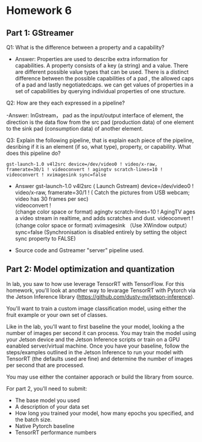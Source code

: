 # Homework 6


## Part 1: GStreamer

Q1: What is the difference between a property and a capability?  

- Answer: Properties are used to describe extra information for capabilities. A property consists of a key (a string) and a value. There are different possible value types that can be used. There is a distinct difference between the possible capabilities of a pad , the allowed caps of a pad and lastly negotiatedcaps. we can get values of properties in a set of capabilities by querying individual properties of one structure.

Q2: How are they each expressed in a pipeline?

-Answer: InGstream， pad as the input/output interface of element, the direction is the data flow from the src pad (production data) of one element to the sink pad (consumption data) of another element.


Q3: Explain the following pipeline, that is explain each piece of the pipeline, desribing if it is an element (if so, what type), property, or capability.  What does this pipeline do?

```
gst-launch-1.0 v4l2src device=/dev/video0 ! video/x-raw, framerate=30/1 ! videoconvert ! agingtv scratch-lines=10 ! videoconvert ! xvimagesink sync=false
```

- Answer
gst-launch-1.0 v4l2src 
( Launch Gstream) 
device=/dev/video0 !  video/x-raw, framerate=30/1 ! 
( Catch the pictures from USB webcam; video has 30 frames per sec)  
videoconvert !  
(change color space or format) 
agingtv  scratch-lines=10 ! 
AgingTV ages a video stream in realtime, and adds scratches and dust.
videoconvert ! 
(change color space or format) 
xvimagesink 
（Use XWindow output） 
sync=false
(Synchronisation is disabled entirely by setting the object sync property to FALSE)


- Source code and Gstreamer "server" pipeline used.



















## Part 2: Model optimization and quantization

In lab, you saw to how use leverage TensorRT with TensorFlow.  For this homework, you'll look at another way to levarage TensorRT with Pytorch via the Jetson Inference library (https://github.com/dusty-nv/jetson-inference).

You'll want to train a custom image classification model, using either the fruit example or your own set of classes.

Like in the lab, you'll want to first baseline the your model, looking a the number of images per second it can process.  You may train the model using your Jetson device and the Jetson Inference scripts or train on a GPU eanabled server/virtual machine.  Once you have your baseline, follow the steps/examples outlined in the Jetson Inference to run your model with TensorRT (the defaults used are fine) and determine the number of images per second that are processed.

You may use either the container apporach or build the library from source.

For part 2, you'll need to submit:
- The base model you used
- A description of your data set
- How long you trained your model, how many epochs you specified, and the batch size.
- Native Pytorch baseline
- TensorRT performance numbers

